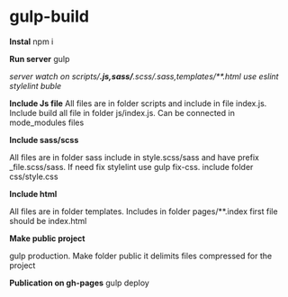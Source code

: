 # gulp-build

**Instal**
    npm i
 
**Run server**
    gulp
    
   _server watch on scripts/**.js,sass/**.scss/.sass,templates/**.html use eslint stylelint buble_
    
**Include Js file**
    All files are in folder scripts and include in file index.js. Include build all file in folder js/index.js. Сan be connected in mode_modules files
    
**Include sass/scss**
  
   All files are in folder sass include in style.scss/sass and have prefix _file.scss/sass. If need fix stylelint use gulp fix-css. include folder css/style.css
    
**Include html**
    
   All files are in folder templates. Includes in folder pages/**.index first file should be index.html
    
**Make public project**

   gulp production. Make folder public it delimits files compressed for the project
    
**Publication on gh-pages**
    gulp deploy
